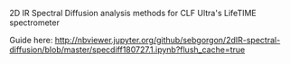 2D IR Spectral Diffusion analysis methods for CLF Ultra's LifeTIME spectrometer

Guide here: http://nbviewer.jupyter.org/github/sebgorgon/2dIR-spectral-diffusion/blob/master/specdiff180727.1.ipynb?flush_cache=true
